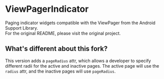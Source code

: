# ViewPagerIndicator
Paging indicator widgets compatible with the ViewPager from the Android Support Library.  
For the original README, please visit the original project. 

## What's different about this fork?  
This version adds a `pageRadius` attr, which allows a developer to specify different radii for the active and inactive pages. The active page will use the `radius` attr, and the inactive pages will use `pageRadius`.

